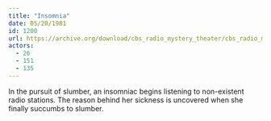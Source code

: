 ```yaml
---
title: "Insomnia"
date: 05/20/1981
id: 1200
url: https://archive.org/download/cbs_radio_mystery_theater/cbs_radio_mystery_theater-1151-1200.zip/cbs_radio_mystery_theater-1151-1200%2Fcbsrmt_1200_insomnia.mp3
actors:
  - 26
  - 151
  - 135
---
```

In the pursuit of slumber, an insomniac begins listening to non-existent radio stations. The reason behind her sickness is uncovered when she finally succumbs to slumber.